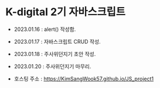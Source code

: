 # K-digital 2기 자바스크립트
+ 2023.01.16 : alert() 작성함.
+ 2023.01.17 : 자바스크립트 CRUD 작성.
+ 2023.01.18 : 주사위던지기 초안 작성.
+ 2023.01.20 : 주사위던지기 마무리.

+ 호스팅 주소 : https://KimSangWook57.github.io/JS_project1
